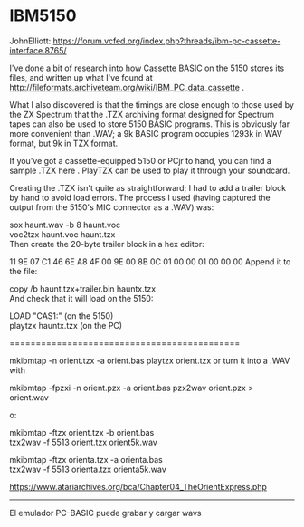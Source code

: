 # IBM5150

JohnElliott: https://forum.vcfed.org/index.php?threads/ibm-pc-cassette-interface.8765/

I've done a bit of research into how Cassette BASIC on the 5150 stores its files, and written up what I've found at http://fileformats.archiveteam.org/wiki/IBM_PC_data_cassette .

What I also discovered is that the timings are close enough to those used by the ZX Spectrum that the .TZX archiving format designed for Spectrum tapes can also be used to store 5150 BASIC programs. This is obviously far more convenient than .WAV; a 9k BASIC program occupies 1293k in WAV format, but 9k in TZX format.

If you've got a cassette-equipped 5150 or PCjr to hand, you can find a sample .TZX here . PlayTZX can be used to play it through your soundcard.

Creating the .TZX isn't quite as straightforward; I had to add a trailer block by hand to avoid load errors. The process I used (having captured the output from the 5150's MIC connector as a .WAV) was:

sox haunt.wav -b 8 haunt.voc  
voc2tzx haunt.voc haunt.tzx  
Then create the 20-byte trailer block in a hex editor:

11 9E 07 C1  46 6E A8 4F  00 9E 00 8B  0C 01 00 00
01 00 00 00
Append it to the file:

copy /b haunt.tzx+trailer.bin hauntx.tzx  
And check that it will load on the 5150:

LOAD "CAS1:" (on the 5150)  
playtzx hauntx.tzx (on the PC)  

============================================

mkibmtap -n orient.tzx -a orient.bas
playtzx orient.tzx
or turn it into a .WAV with

mkibmtap -fpzxi -n orient.pzx -a orient.bas
pzx2wav orient.pzx > orient.wav

o:

mkibmtap -ftzx orient.tzx -b orient.bas  
tzx2wav -f 5513 orient.tzx orient5k.wav

mkibmtap -ftzx orienta.tzx -a orienta.bas  
tzx2wav -f 5513 orienta.tzx orienta5k.wav

https://www.atariarchives.org/bca/Chapter04_TheOrientExpress.php

---------------------------------------------------------------------------
El emulador PC-BASIC puede grabar y cargar wavs